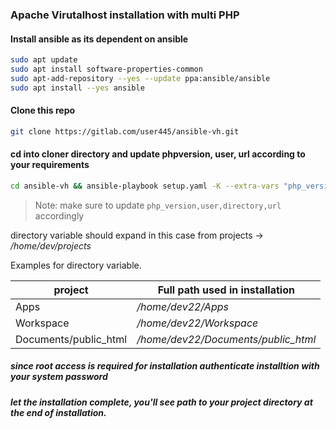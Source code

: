 ### Apache Virutalhost installation with multi PHP

#### Install ansible as its dependent on ansible 
  
```sh
sudo apt update
sudo apt install software-properties-common
sudo apt-add-repository --yes --update ppa:ansible/ansible
sudo apt install --yes ansible
```

#### Clone this repo
```sh
git clone https://gitlab.com/user445/ansible-vh.git
```

#### cd into cloner directory and update phpversion, user, url according to your requirements
```sh
cd ansible-vh && ansible-playbook setup.yaml -K --extra-vars "php_version=7.3 user=dev directory=projects url=app.test"
```
> Note: make sure to update `php_version,user,directory,url` accordingly

directory variable should expand in this case from projects -> */home/dev/projects*

Examples for directory variable.

| project | Full path used in installation |
| ------ | ------ |
| Apps | */home/dev22/Apps* |
| Workspace | */home/dev22/Workspace* |
| Documents/public_html | */home/dev22/Documents/public_html* |


##### since root access is required for installation authenticate installtion with your system password

##### let the installation complete, you'll see path to your project directory at the end of installation.
